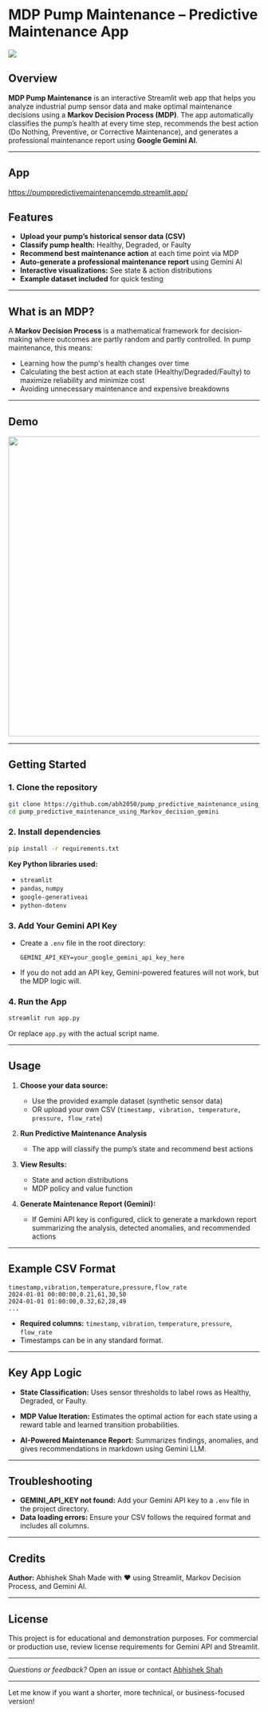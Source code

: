 
# MDP Pump Maintenance – Predictive Maintenance App

![](https://www.dxpe.com/wp-content/uploads/2018/03/industrial-pump-maintenance-for-centrifugal-pumps-1.jpg)

## Overview

**MDP Pump Maintenance** is an interactive Streamlit web app that helps you analyze industrial pump sensor data and make optimal maintenance decisions using a **Markov Decision Process (MDP)**.
The app automatically classifies the pump’s health at every time step, recommends the best action (Do Nothing, Preventive, or Corrective Maintenance), and generates a professional maintenance report using **Google Gemini AI**.

---
## App
https://pumppredictivemaintenancemdp.streamlit.app/

## Features

* **Upload your pump’s historical sensor data (CSV)**
* **Classify pump health:** Healthy, Degraded, or Faulty
* **Recommend best maintenance action** at each time point via MDP
* **Auto-generate a professional maintenance report** using Gemini AI
* **Interactive visualizations:** See state & action distributions
* **Example dataset included** for quick testing

---

## What is an MDP?

A **Markov Decision Process** is a mathematical framework for decision-making where outcomes are partly random and partly controlled.
In pump maintenance, this means:

* Learning how the pump's health changes over time
* Calculating the best action at each state (Healthy/Degraded/Faulty) to maximize reliability and minimize cost
* Avoiding unnecessary maintenance and expensive breakdowns

---

## Demo

<img src="https://user-images.githubusercontent.com/abh2050/mdp-demo.gif" width="600"/>

---

## Getting Started

### 1. Clone the repository

```bash
git clone https://github.com/abh2050/pump_predictive_maintenance_using_Markov_decision_gemini.git
cd pump_predictive_maintenance_using_Markov_decision_gemini
```

### 2. Install dependencies

```bash
pip install -r requirements.txt
```

**Key Python libraries used:**

* `streamlit`
* `pandas`, `numpy`
* `google-generativeai`
* `python-dotenv`

### 3. Add Your Gemini API Key

* Create a `.env` file in the root directory:

  ```
  GEMINI_API_KEY=your_google_gemini_api_key_here
  ```
* If you do not add an API key, Gemini-powered features will not work, but the MDP logic will.

### 4. Run the App

```bash
streamlit run app.py
```

Or replace `app.py` with the actual script name.

---

## Usage

1. **Choose your data source:**

   * Use the provided example dataset (synthetic sensor data)
   * OR upload your own CSV (`timestamp, vibration, temperature, pressure, flow_rate`)

2. **Run Predictive Maintenance Analysis**

   * The app will classify the pump’s state and recommend best actions

3. **View Results:**

   * State and action distributions
   * MDP policy and value function

4. **Generate Maintenance Report (Gemini):**

   * If Gemini API key is configured, click to generate a markdown report summarizing the analysis, detected anomalies, and recommended actions

---

## Example CSV Format

```csv
timestamp,vibration,temperature,pressure,flow_rate
2024-01-01 00:00:00,0.21,61,30,50
2024-01-01 01:00:00,0.32,62,28,49
...
```

* **Required columns:** `timestamp`, `vibration`, `temperature`, `pressure`, `flow_rate`
* Timestamps can be in any standard format.

---

## Key App Logic

* **State Classification:**
  Uses sensor thresholds to label rows as Healthy, Degraded, or Faulty.

* **MDP Value Iteration:**
  Estimates the optimal action for each state using a reward table and learned transition probabilities.

* **AI-Powered Maintenance Report:**
  Summarizes findings, anomalies, and gives recommendations in markdown using Gemini LLM.

---

## Troubleshooting

* **GEMINI\_API\_KEY not found:**
  Add your Gemini API key to a `.env` file in the project directory.
* **Data loading errors:**
  Ensure your CSV follows the required format and includes all columns.

---

## Credits

**Author:** Abhishek Shah
Made with ❤️ using Streamlit, Markov Decision Process, and Gemini AI.

---

## License

This project is for educational and demonstration purposes.
For commercial or production use, review license requirements for Gemini API and Streamlit.

---

*Questions or feedback?*
Open an issue or contact [Abhishek Shah](mailto:your.email@example.com)

---

Let me know if you want a shorter, more technical, or business-focused version!

